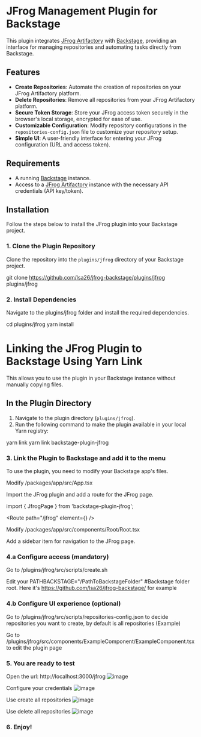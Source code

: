 # JFrog Management Plugin for Backstage

This plugin integrates [JFrog Artifactory](https://www.jfrog.com/artifactory/) with [Backstage](https://backstage.io/), providing an interface for managing repositories and automating tasks directly from Backstage.

## Features

- **Create Repositories**: Automate the creation of repositories on your JFrog Artifactory platform.
- **Delete Repositories**: Remove all repositories from your JFrog Artifactory platform.
- **Secure Token Storage**: Store your JFrog access token securely in the browser's local storage, encrypted for ease of use.
- **Customizable Configuration**: Modify repository configurations in the `repositories-config.json` file to customize your repository setup.
- **Simple UI**: A user-friendly interface for entering your JFrog configuration (URL and access token).

## Requirements

- A running [Backstage](https://backstage.io/) instance.
- Access to a [JFrog Artifactory](https://www.jfrog.com/artifactory/) instance with the necessary API credentials (API key/token).

## Installation

Follow the steps below to install the JFrog plugin into your Backstage project.

### 1. Clone the Plugin Repository

Clone the repository into the `plugins/jfrog` directory of your Backstage project.

git clone https://github.com/lsa26/jfrog-backstage/plugins/jfrog plugins/jfrog

### 2. Install Dependencies
Navigate to the plugins/jfrog folder and install the required dependencies.

cd plugins/jfrog
yarn install

# Linking the JFrog Plugin to Backstage Using Yarn Link

This allows you to use the plugin in your Backstage instance without manually copying files.

## In the Plugin Directory
1. Navigate to the plugin directory (`plugins/jfrog`).
2. Run the following command to make the plugin available in your local Yarn registry:

yarn link
yarn link backstage-plugin-jfrog

### 3. Link the Plugin to Backstage and add it to the menu

To use the plugin, you need to modify your Backstage app's files.

Modify /packages/app/src/App.tsx

Import the JFrog plugin and add a route for the JFrog page.

import { JfrogPage } from 'backstage-plugin-jfrog';

<Route path="/jfrog" element={<JfrogPage />} />

Modify /packages/app/src/components/Root/Root.tsx

Add a sidebar item for navigation to the JFrog page.

<SidebarItem icon={CreateComponentIcon} to="/jfrog" text="JFrog" />


### 4.a Configure access (mandatory)

Go to /plugins/jfrog/src/scripts/create.sh

Edit your PATHBACKSTAGE="/PathToBackstageFolder" #Backstage folder root. Here it's https://github.com/lsa26/jfrog-backstage/ for example

### 4.b Configure UI experience (optional)

Go to /plugins/jfrog/src/scripts/repositories-config.json to decide repositories you want to create, by default is all repositories (Example)

Go to /plugins/jfrog/src/components/ExampleComponent/ExampleComponent.tsx to edit the plugin page


### 5. You are ready to test
Open the url: http://localhost:3000/jfrog
![image](https://github.com/user-attachments/assets/91bf87ef-8f6a-4672-a05b-3397c99307eb)

Configure your credentials
![image](https://github.com/user-attachments/assets/10a408a1-ed6c-4b55-ad2d-17525524e1c5)

Use create all repositories
![image](https://github.com/user-attachments/assets/e7658c57-9f36-492a-9ae1-4c10744ae1c1)

Use delete all repositories
![image](https://github.com/user-attachments/assets/6a3eb5d5-08c8-42a3-9318-8502a4f664c3)


### 6. Enjoy!
